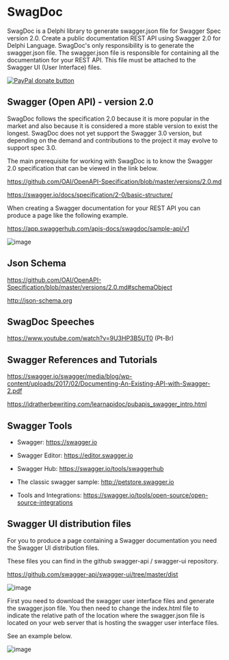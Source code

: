 # SwagDoc
SwagDoc is a Delphi library to generate swagger.json file for Swagger Spec version 2.0. Create a public documentation REST API using Swagger 2.0 for Delphi Language. SwagDoc's only responsibility is to generate the swagger.json file. The swagger.json file is responsible for containing all the documentation for your REST API. This file must be attached to the Swagger UI (User Interface) files. 

[![PayPal donate button](https://user-images.githubusercontent.com/26885358/62580349-60bd8780-b87c-11e9-901e-425cf2a83671.png)](https://www.paypal.com/cgi-bin/webscr?cmd=_s-xclick&hosted_button_id=AW8TZ2QTDA7K8)


## Swagger (Open API) - version 2.0

SwagDoc follows the specification 2.0 because it is more popular in the market and also because it is considered a more stable version to exist the longest. SwagDoc does not yet support the Swagger 3.0 version, but depending on the demand and contributions to the project it may evolve to support spec 3.0.

The main prerequisite for working with SwagDoc is to know the Swagger 2.0 specification that can be viewed in the link below.

https://github.com/OAI/OpenAPI-Specification/blob/master/versions/2.0.md

https://swagger.io/docs/specification/2-0/basic-structure/

When creating a Swagger documentation for your REST API you can produce a page like the following example.

https://app.swaggerhub.com/apis-docs/swagdoc/sample-api/v1

![image](https://user-images.githubusercontent.com/20048296/46588904-c6cd5880-ca79-11e8-8a8a-ec38ba7ff95a.png)


## Json Schema

https://github.com/OAI/OpenAPI-Specification/blob/master/versions/2.0.md#schemaObject

http://json-schema.org


## SwagDoc Speeches

https://www.youtube.com/watch?v=9U3HP3B5UT0 (Pt-Br)


## Swagger References and Tutorials 

https://swagger.io/swagger/media/blog/wp-content/uploads/2017/02/Documenting-An-Existing-API-with-Swagger-2.pdf

https://idratherbewriting.com/learnapidoc/pubapis_swagger_intro.html


## Swagger Tools

- Swagger:
https://swagger.io

- Swagger Editor:
https://editor.swagger.io

- Swagger Hub:
https://swagger.io/tools/swaggerhub

- The classic swagger sample:
http://petstore.swagger.io

- Tools and Integrations:
https://swagger.io/tools/open-source/open-source-integrations


## Swagger UI distribution files

For you to produce a page containing a Swagger documentation you need the Swagger UI distribution files.

These files you can find in the github swagger-api / swagger-ui repository.

https://github.com/swagger-api/swagger-ui/tree/master/dist

![image](https://user-images.githubusercontent.com/20048296/39937130-2925f868-5525-11e8-921d-c9ff0f59fefd.png)


First you need to download the swagger user interface files and generate the swagger.json file. You then need to change the index.html file to indicate the relative path of the location where the swagger.json file is located on your web server that is hosting the swagger user interface files.

See an example below.

![image](https://user-images.githubusercontent.com/20048296/39946376-49ad0df0-5544-11e8-8a5c-0980f5e6c257.png)
